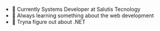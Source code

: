 - 👋 Currently Systems Developer at Salutis Tecnology
- 🌱 Always learning something about the web development
- 👀 Tryna figure out about .NET
